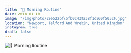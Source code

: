 ```yaml
---
title: "🐛 Morning Routine"
date: 2016-01-10
image: "/img/photo/29e522bfc5fb0c438a38f1d260f505c9.jpg"
location: "Newport, Telford And Wrekin, United Kingdom"
instagram: true
draft: false
---
```


![🐛 Morning Routine](/img/photo/29e522bfc5fb0c438a38f1d260f505c9.jpg)
